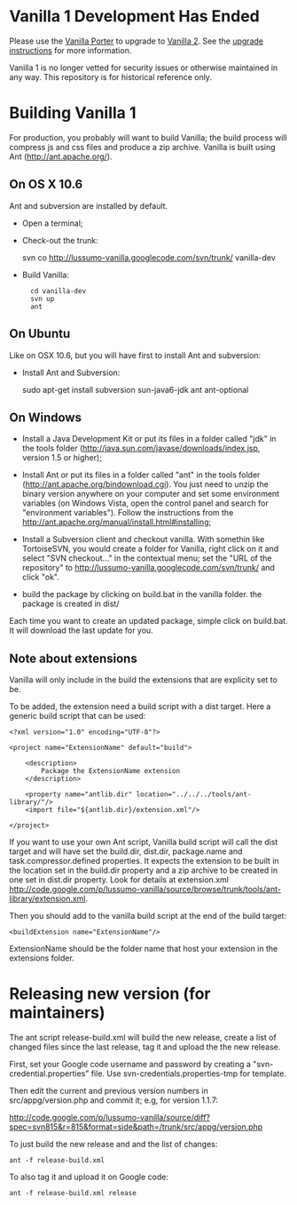 Vanilla 1 Development Has Ended
===============================

Please use the [Vanilla Porter](http://vanillaforums.org/addon/porter-core) to upgrade to [Vanilla 2](http://vanillaforums.org/addon/vanilla-core). See the [upgrade instructions](https://github.com/vanilla/vanilla#migrating-to-vanilla) for more information. 

Vanilla 1 is no longer vetted for security issues or otherwise maintained in any way. This repository is for historical reference only.


Building Vanilla 1
==================

For production, you probably will want to build Vanilla;
the build process will compress js and css files and produce a zip archive.
Vanilla is built using Ant (http://ant.apache.org/).


On OS X 10.6
------------

Ant and subversion are installed by default.

- Open a terminal;
- Check-out the trunk:

	svn co http://lussumo-vanilla.googlecode.com/svn/trunk/ vanilla-dev

- Build Vanilla:

        cd vanilla-dev
        svn up
        ant


On Ubuntu
---------

Like on OSX 10.6, but you will have first to install Ant and subversion:

- Install Ant and Subversion:

	sudo apt-get install subversion sun-java6-jdk ant ant-optional


On Windows
----------

- Install a Java Development Kit or put its files in a folder called "jdk" in the tools folder
  (<http://java.sun.com/javase/downloads/index.jsp>, version 1.5 or higher);
  
- Install Ant or put its files in a folder called "ant" in the tools folder
  (http://ant.apache.org/bindownload.cgi).
  You just need to unzip the binary version anywhere 
  on your computer and set some environment variables 
  (on Windows Vista, open the control panel and search for "environment variables").
  Follow the instructions from the http://ant.apache.org/manual/install.html#installing;
  
- Install a Subversion client and checkout vanilla. With somethin like TortoiseSVN, 
  you would create a folder for Vanilla, right click on it and select "SVN checkout..."
  in the contextual menu; set the "URL of the repository" to 
  http://lussumo-vanilla.googlecode.com/svn/trunk/ and click "ok".
  
- build the package by clicking on build.bat in the vanilla folder.
  the package is created in dist/

Each time you want to create an updated package, simple click on build.bat.
It will download the last update for you.


Note about extensions
---------------------

Vanilla will only include in the build the extensions that are explicity set to be.

To be added, the extension need a build script with a dist target. Here a generic build script
that can be used:

	<?xml version="1.0" encoding="UTF-8"?>

	<project name="ExtensionName" default="build">
    
		<description>
            Package the ExtensionName extension
    	</description>
	
		<property name="antlib.dir" location="../../../tools/ant-library/"/>
		<import file="${antlib.dir}/extension.xml"/>
	
	</project>


If you want to use your own Ant script, Vanilla build script will call the dist target and
will have set the build.dir, dist.dir, package.name and task.compressor.defined properties.
It expects the extension to be built in the location set in the  build.dir property and
a zip archive to be created in one set in dist.dir property. Look for details at extension.xml
<http://code.google.com/p/lussumo-vanilla/source/browse/trunk/tools/ant-library/extension.xml>. 

Then you should add to the vanilla build script at the end of the build target:

	<buildExtension name="ExtensionName"/>

ExtensionName should be the folder name that host your extension in the extensions folder. 


Releasing new version (for maintainers)
=======================================

The ant script release-build.xml will build the new release, create a list of changed files
since the last release, tag it and upload the the new release.

First, set your Google code username and password by creating a 
"svn-credential.properties" file. Use svn-credentials.properties-tmp for template.

Then edit the current and previous version numbers in src/appg/version.php and commit it;
e.g, for version 1.1.7:

http://code.google.com/p/lussumo-vanilla/source/diff?spec=svn815&r=815&format=side&path=/trunk/src/appg/version.php

To just build the new release and and the list of changes:

	ant -f release-build.xml

To also tag it and upload it on Google code:

	ant -f release-build.xml release
